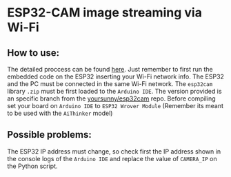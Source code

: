 # ESP32-CAM image streaming via Wi-Fi

## How to use:
The detailed proccess can be found [here](https://iotprojectsideas.com/esp32-cam-object-detection-identification-with-opencv/).
Just remember to first run the embedded code on the ESP32 inserting your Wi-Fi network info. The ESP32 and the PC must be connected in the same Wi-Fi network. The `esp32cam` library `.zip` must be first loaded to the `Arduino IDE`. The version provided is an specific branch from the [yoursunny/esp32cam](https://github.com/yoursunny/esp32cam) repo. Before compiling set your board on `Arduino IDE` to `ESP32 Wrover Module` (Remember its meant to be used with the `AiThinker` model)

## Possible problems:

The ESP32 IP address must change, so check first the IP address shown in the console logs of the `Arduino IDE` and replace the value of `CAMERA_IP` on the Python script.